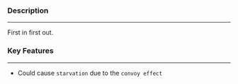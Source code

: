 ### Description
---
First in first out.

### Key Features
---
- Could cause `starvation` due to the `convoy effect`